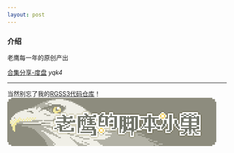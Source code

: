 ```yaml
---
layout: post
---
```


### 介绍

老鹰每一年的原创产出

[合集分享-度盘](https://pan.baidu.com/s/1-VAsCZNCGHTS_udyeqyERg )  _yqk4_ 

---
当然别忘了我的[RGSS3代码仓库](https://github.com/OneEyedEagle/EAGLE-RGSS3)！
![](images/sig_repo_rgss3.png)


